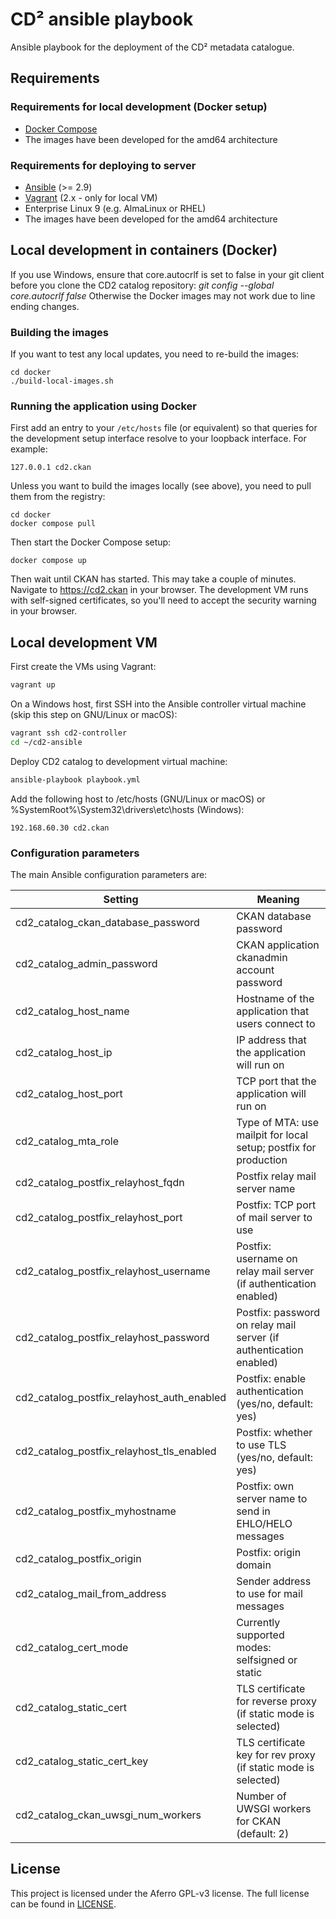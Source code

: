 # CD² ansible playbook 

Ansible playbook for the deployment of the CD² metadata catalogue.

## Requirements

### Requirements for local development (Docker setup)

* [Docker Compose](https://docs.docker.com/compose/)
* The images have been developed for the amd64 architecture

### Requirements for deploying to server

* [Ansible](https://docs.ansible.com/ansible/intro_installation.html) (>= 2.9)
* [Vagrant](https://www.vagrantup.com/docs/installation/) (2.x - only for local VM)
* Enterprise Linux 9 (e.g. AlmaLinux or RHEL)
* The images have been developed for the amd64 architecture

## Local development in containers (Docker)

If you use Windows, ensure that core.autocrlf is set to false in your git client before you clone the CD2 catalog
repository: _git config --global core.autocrlf false_ Otherwise the Docker images may not work due to line
ending changes.

### Building the images

If you want to test any local updates, you need to re-build the images:

```
cd docker
./build-local-images.sh
```

### Running the application using Docker

First add an entry to your `/etc/hosts` file (or equivalent) so that queries for the development setup
interface resolve to your loopback interface. For example:

```
127.0.0.1 cd2.ckan
```

Unless you want to build the images locally (see above), you need to pull them from the registry:

```
cd docker
docker compose pull
```

Then start the Docker Compose setup:
```
docker compose up
```

Then wait until CKAN has started. This may take a couple of minutes. Navigate to
https://cd2.ckan in your browser. The development VM runs with
self-signed certificates, so you'll need to accept the security warning in your browser.

## Local development VM

First create the VMs using Vagrant:

```bash
vagrant up
```

On a Windows host, first SSH into the Ansible controller virtual machine (skip this step on GNU/Linux or macOS):
```bash
vagrant ssh cd2-controller
cd ~/cd2-ansible
```

Deploy CD2 catalog to development virtual machine:
```bash
ansible-playbook playbook.yml
```

Add the following host to /etc/hosts (GNU/Linux or macOS) or %SystemRoot%\System32\drivers\etc\hosts (Windows):
```
192.168.60.30 cd2.ckan
```

### Configuration parameters

The main Ansible configuration parameters are:

|Setting                                    | Meaning                                                              |
|-------------------------------------------|----------------------------------------------------------------------|
|cd2_catalog_ckan_database_password         | CKAN database password                                               |
|cd2_catalog_admin_password                 | CKAN application ckanadmin account password                          |
|cd2_catalog_host_name                      | Hostname of the application that users connect to                    |
|cd2_catalog_host_ip                        | IP address that the application will run on                          |
|cd2_catalog_host_port                      | TCP port that the application will run on                            |
|cd2_catalog_mta_role                       | Type of MTA: use mailpit for local setup; postfix for production     |
|cd2_catalog_postfix_relayhost_fqdn         | Postfix relay mail server name                                       |
|cd2_catalog_postfix_relayhost_port         | Postfix: TCP port of mail server to use                              |
|cd2_catalog_postfix_relayhost_username     | Postfix: username on relay mail server (if authentication enabled)   |
|cd2_catalog_postfix_relayhost_password     | Postfix: password on relay mail server (if authentication enabled)   |
|cd2_catalog_postfix_relayhost_auth_enabled | Postfix: enable authentication (yes/no, default: yes)                |
|cd2_catalog_postfix_relayhost_tls_enabled  | Postfix: whether to use TLS (yes/no, default: yes)                   |
|cd2_catalog_postfix_myhostname             | Postfix: own server name to send in EHLO/HELO messages               |
|cd2_catalog_postfix_origin                 | Postfix: origin domain                                               |
|cd2_catalog_mail_from_address              | Sender address to use for mail messages                              |
|cd2_catalog_cert_mode                      | Currently supported modes: selfsigned or static                      |
|cd2_catalog_static_cert                    | TLS certificate for reverse proxy (if static mode is selected)       |
|cd2_catalog_static_cert_key                | TLS certificate key for rev proxy (if static mode is selected)       |
|cd2_catalog_ckan_uwsgi_num_workers         | Number of UWSGI workers for CKAN (default: 2)                        |

## License

This project is licensed under the Aferro GPL-v3 license.
The full license can be found in [LICENSE](LICENSE).
